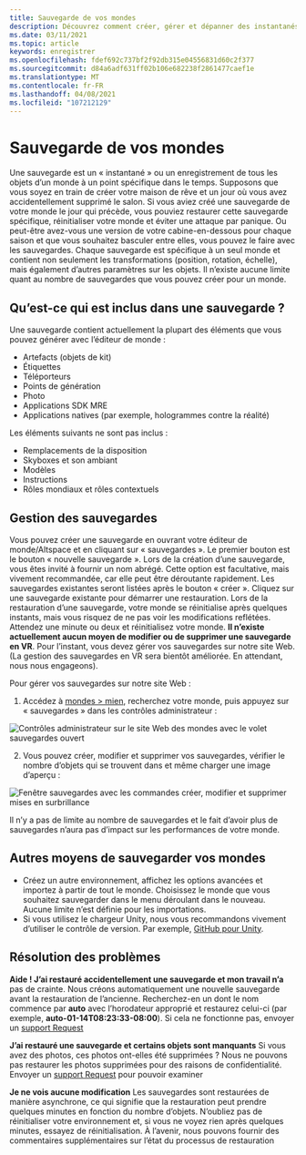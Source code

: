 ```yaml
---
title: Sauvegarde de vos mondes
description: Découvrez comment créer, gérer et dépanner des instantanés de sauvegarde de vos mondes AltspaceVR.
ms.date: 03/11/2021
ms.topic: article
keywords: enregistrer
ms.openlocfilehash: fdef692c737bf2f92db315e04556831d60c2f377
ms.sourcegitcommit: d84a6adf631ff02b106e682238f2861477caef1e
ms.translationtype: MT
ms.contentlocale: fr-FR
ms.lasthandoff: 04/08/2021
ms.locfileid: "107212129"
---
```

# <a name="backing-up-your-worlds"></a>Sauvegarde de vos mondes

Une sauvegarde est un « instantané » ou un enregistrement de tous les objets d’un monde à un point spécifique dans le temps. Supposons que vous soyez en train de créer votre maison de rêve et un jour où vous avez accidentellement supprimé le salon. Si vous aviez créé une sauvegarde de votre monde le jour qui précède, vous pouviez restaurer cette sauvegarde spécifique, réinitialiser votre monde et éviter une attaque par panique. Ou peut-être avez-vous une version de votre cabine-en-dessous pour chaque saison et que vous souhaitez basculer entre elles, vous pouvez le faire avec les sauvegardes. Chaque sauvegarde est spécifique à un seul monde et contient non seulement les transformations (position, rotation, échelle), mais également d’autres paramètres sur les objets. Il n’existe aucune limite quant au nombre de sauvegardes que vous pouvez créer pour un monde.  

## <a name="whats-included-in-a-backup"></a>Qu’est-ce qui est inclus dans une sauvegarde ?

Une sauvegarde contient actuellement la plupart des éléments que vous pouvez générer avec l’éditeur de monde :
* Artefacts (objets de kit)
* Étiquettes
* Téléporteurs
* Points de génération
* Photo
* Applications SDK MRE
* Applications natives (par exemple, hologrammes contre la réalité)

Les éléments suivants ne sont pas inclus :

* Remplacements de la disposition
* Skyboxes et son ambiant
* Modèles
* Instructions
* Rôles mondiaux et rôles contextuels

## <a name="managing-backups"></a>Gestion des sauvegardes

Vous pouvez créer une sauvegarde en ouvrant votre éditeur de monde/Altspace et en cliquant sur « sauvegardes ». Le premier bouton est le bouton « nouvelle sauvegarde ». Lors de la création d’une sauvegarde, vous êtes invité à fournir un nom abrégé. Cette option est facultative, mais vivement recommandée, car elle peut être déroutante rapidement. Les sauvegardes existantes seront listées après le bouton « créer ». Cliquez sur une sauvegarde existante pour démarrer une restauration. Lors de la restauration d’une sauvegarde, votre monde se réinitialise après quelques instants, mais vous risquez de ne pas voir les modifications reflétées. Attendez une minute ou deux et réinitialisez votre monde. **Il n’existe actuellement aucun moyen de modifier ou de supprimer une sauvegarde en VR**. Pour l’instant, vous devez gérer vos sauvegardes sur notre site Web. (La gestion des sauvegardes en VR sera bientôt améliorée. En attendant, nous nous engageons).

Pour gérer vos sauvegardes sur notre site Web :

1. Accédez à [mondes > mien](https://account.altvr.com/users/sign_in), recherchez votre monde, puis appuyez sur « sauvegardes » dans les contrôles administrateur :

![Contrôles administrateur sur le site Web des mondes avec le volet sauvegardes ouvert](images/world-backup-img-01.png)

2. Vous pouvez créer, modifier et supprimer vos sauvegardes, vérifier le nombre d’objets qui se trouvent dans et même charger une image d’aperçu : 

![Fenêtre sauvegardes avec les commandes créer, modifier et supprimer mises en surbrillance](images/world-backup-img-02.png)

Il n’y a pas de limite au nombre de sauvegardes et le fait d’avoir plus de sauvegardes n’aura pas d’impact sur les performances de votre monde.

## <a name="other-ways-to-back-up-your-worlds"></a>Autres moyens de sauvegarder vos mondes

* Créez un autre environnement, affichez les options avancées et importez à partir de tout le monde. Choisissez le monde que vous souhaitez sauvegarder dans le menu déroulant dans le nouveau. Aucune limite n’est définie pour les importations.
* Si vous utilisez le chargeur Unity, nous vous recommandons vivement d’utiliser le contrôle de version. Par exemple, [GitHub pour Unity](https://unity.github.com).

## <a name="troubleshooting"></a>Résolution des problèmes

**Aide ! J’ai restauré accidentellement une sauvegarde et mon travail n’a** pas de crainte. Nous créons automatiquement une nouvelle sauvegarde avant la restauration de l’ancienne. Recherchez-en un dont le nom commence par **auto** avec l’horodateur approprié et restaurez celui-ci (par exemple, **auto-01-14T08:23:33-08:00**).  Si cela ne fonctionne pas, envoyer un [support Request](https://help.altvr.com/hc/requests/new)

**J’ai restauré une sauvegarde et certains objets sont manquants** Si vous avez des photos, ces photos ont-elles été supprimées ? Nous ne pouvons pas restaurer les photos supprimées pour des raisons de confidentialité. Envoyer un [support Request](https://help.altvr.com/hc/requests/new) pour pouvoir examiner

**Je ne vois aucune modification** Les sauvegardes sont restaurées de manière asynchrone, ce qui signifie que la restauration peut prendre quelques minutes en fonction du nombre d’objets. N’oubliez pas de réinitialiser votre environnement et, si vous ne voyez rien après quelques minutes, essayez de réinitialisation. À l’avenir, nous pouvons fournir des commentaires supplémentaires sur l’état du processus de restauration